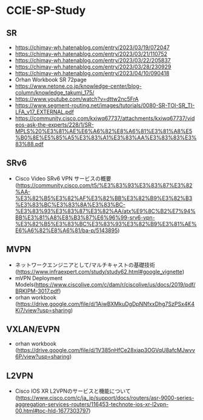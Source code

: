 # CCIE-SP-Study
## SR
- https://chimay-wh.hatenablog.com/entry/2023/03/19/072047
- https://chimay-wh.hatenablog.com/entry/2023/03/21/110752
- https://chimay-wh.hatenablog.com/entry/2023/03/22/205837
- https://chimay-wh.hatenablog.com/entry/2023/03/28/230929
- https://chimay-wh.hatenablog.com/entry/2023/04/10/090418
- Orhan Workbook SR 72page
- https://www.netone.co.jp/knowledge-center/blog-column/knowledge_takumi_175/
- https://www.youtube.com/watch?v=dttw2nc5FrA
- https://www.segment-routing.net/images/tutorials/0080-SR-TOI-SR_TI-LFA_v17_EXTERNAL.pdf
- https://community.cisco.com/kxiwq67737/attachments/kxiwq67737/videos-ask-the-experts/228/1/SR-MPLS%20%E3%81%AE%E6%A6%82%E8%A6%81%E3%81%A8%E5%B0%8E%E5%85%A5%E3%83%A1%E3%83%AA%E3%83%83%E3%83%88.pdf

## SRv6
- Cisco Video SRv6 VPN サービスの概要 (https://community.cisco.com/t5/%E3%83%93%E3%83%87%E3%82%AA-%E3%82%B5%E3%82%AF%E3%82%BB%E3%82%B9%E3%82%B3%E3%83%BC%E3%83%8A%E3%83%BC-%E3%83%93%E3%83%87%E3%82%AA/atx%E9%8C%B2%E7%94%BB%E3%81%A8%E8%B3%87%E6%96%99-srv6-vpn-%E3%82%B5%E3%83%BC%E3%83%93%E3%82%B9%E3%81%AE%E6%A6%82%E8%A6%81/ba-p/5143895)

## MVPN
- ネットワークエンジニアとして/マルチキャストの基礎技術 (https://www.infraexpert.com/study/study62.html#google_vignette)
- mVPN Deployment Models(https://www.ciscolive.com/c/dam/r/ciscolive/us/docs/2019/pdf/BRKIPM-3017.pdf)
- orhan workbook (https://drive.google.com/file/d/1AiwBXMkuDgDpNNfxxDhg7SzPSx4K4Ki7/view?usp=sharing)

## VXLAN/EVPN
- orhan workbook (https://drive.google.com/file/d/1V385nHfCe28xiap3OGVqU8afcMJwvv6P/view?usp=sharing)

## L2VPN
- Cisco IOS XR L2VPNのサービスと機能について(https://www.cisco.com/c/ja_jp/support/docs/routers/asr-9000-series-aggregation-services-routers/116453-technote-ios-xr-l2vpn-00.html#toc-hId-1677303797)
